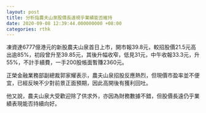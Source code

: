 ```yaml
---
layout: post
title: 分析指農夫山泉股價長遠視乎業績能否維持
date: 2020-09-08 12:39:44.000000000 +08:00
categories: rthk
---
```


凍資達6777億港元的新股農夫山泉首日上市，開市報39.8元，較招股價21.5元高出逾85%，初段曾升至39.85元，其後升幅收窄，低見31元，中午收報33.3元，升55%，不計手續費，一手200股帳面暫賺2360元。

正榮金融業務部副總裁郭家耀表示，農夫山泉招股反應熱烈，但現價市盈率並不便宜，已經反映不少對前景正面預期，因此高開後有獲利回吐。

他又說，農夫山泉大受歡迎除了供求外，亦因為財務數據不錯，但股價長遠仍乎業績表現能否持續向好。
